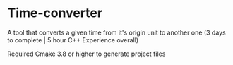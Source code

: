 # Time-converter
A tool that converts a given time from it's origin unit to another one (3 days to complete | 5 hour C++ Experience overall)

Required Cmake 3.8 or higher to generate project files
